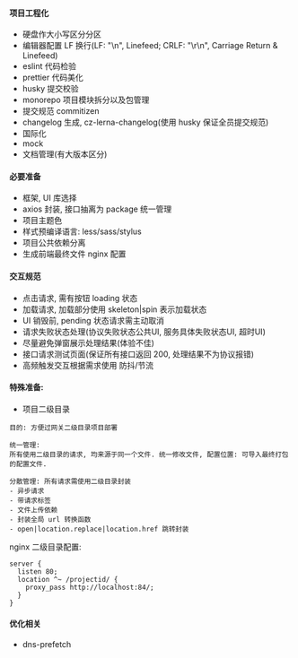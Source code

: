 
#### 项目工程化

- 硬盘作大小写区分分区
- 编辑器配置 LF 换行(LF: "\n", Linefeed; CRLF: "\r\n", Carriage Return & Linefeed)
- eslint 代码检验
- prettier 代码美化
- husky 提交校验
- monorepo 项目模块拆分以及包管理
- 提交规范 commitizen
- changelog 生成, cz-lerna-changelog(使用 husky 保证全员提交规范)
- 国际化
- mock
- 文档管理(有大版本区分)

#### 必要准备

- 框架, UI 库选择
- axios 封装, 接口抽离为 package 统一管理
- 项目主题色
- 样式预编译语言: less/sass/stylus
- 项目公共依赖分离
- 生成前端最终文件 nginx 配置

#### 交互规范

- 点击请求, 需有按钮 loading 状态
- 加载请求, 加载部分使用 skeleton|spin 表示加载状态
- UI 销毁前, pending 状态请求需主动取消
- 请求失败状态处理(协议失败状态公共UI, 服务具体失败状态UI, 超时UI)
- 尽量避免弹窗展示处理结果(体验不佳)
- 接口请求测试页面(保证所有接口返回 200, 处理结果不为协议报错)
- 高频触发交互根据需求使用 防抖/节流

#### 特殊准备:

- 项目二级目录

```
目的: 方便过网关二级目录项目部署

统一管理:
所有使用二级目录的请求, 均来源于同一个文件. 统一修改文件, 配置位置: 可导入最终打包的配置文件.

分散管理: 所有请求需使用二级目录封装
- 异步请求
- 带请求标签
- 文件上传依赖
- 封装全局 url 转换函数
- open|location.replace|location.href 跳转封装
```
nginx 二级目录配置:
```
server {
  listen 80;
  location ^~ /projectid/ {
    proxy_pass http://localhost:84/;
  }
}
```

#### 优化相关

- dns-prefetch
